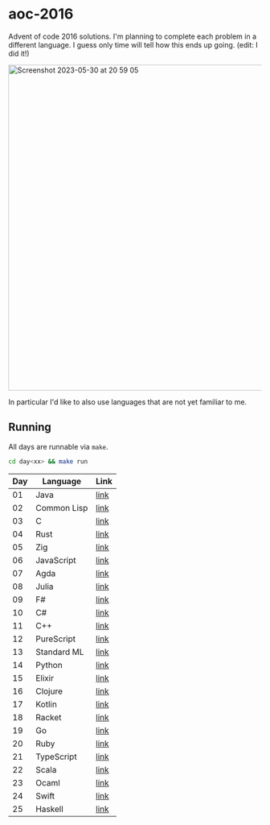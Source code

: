 # aoc-2016

Advent of code 2016 solutions. I'm planning to complete each problem in a different language. I guess only time will tell how this ends up going. (edit: I did it!)

<img width="647" alt="Screenshot 2023-05-30 at 20 59 05" src="https://github.com/japiirainen/aoc-2016/assets/61139818/a054073a-65f6-4bc1-8de1-89842cd858b2">

In particular I'd like to also use languages that are not yet familiar to me.

## Running

All days are runnable via `make`.

```sh
cd day<xx> && make run
```

| Day | Language    | Link            |
| --- | ----------- | --------------- |
| 01  | Java        | [link](./day01) |
| 02  | Common Lisp | [link](./day02) |
| 03  | C           | [link](./day03) |
| 04  | Rust        | [link](./day04) |
| 05  | Zig         | [link](./day05) |
| 06  | JavaScript  | [link](./day06) |
| 07  | Agda        | [link](./day07) |
| 08  | Julia       | [link](./day08) |
| 09  | F#          | [link](./day09) |
| 10  | C#          | [link](./day10) |
| 11  | C++         | [link](./day11) |
| 12  | PureScript  | [link](./day12) |
| 13  | Standard ML | [link](./day13) |
| 14  | Python      | [link](./day14) |
| 15  | Elixir      | [link](./day15) |
| 16  | Clojure     | [link](./day16) |
| 17  | Kotlin      | [link](./day17) |
| 18  | Racket      | [link](./day18) |
| 19  | Go          | [link](./day19) |
| 20  | Ruby        | [link](./day20) |
| 21  | TypeScript  | [link](./day21) |
| 22  | Scala       | [link](./day22) |
| 23  | Ocaml       | [link](./day23) |
| 24  | Swift       | [link](./day24) |
| 25  | Haskell     | [link](./day25) |
